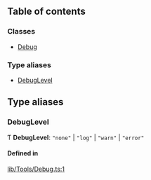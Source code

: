 ## Table of contents

### Classes

- [Debug](../wiki/Class-Debug)

### Type aliases

- [DebugLevel](../wiki/Module-lib/Tools/Debug#debuglevel)

## Type aliases

### DebugLevel

Ƭ **DebugLevel**: ``"none"`` \| ``"log"`` \| ``"warn"`` \| ``"error"``

#### Defined in

[lib/Tools/Debug.ts:1](https://github.com/P0ulpy/Configurateur-OakAddins/blob/af13efb/src/lib/Tools/Debug.ts#L1)
